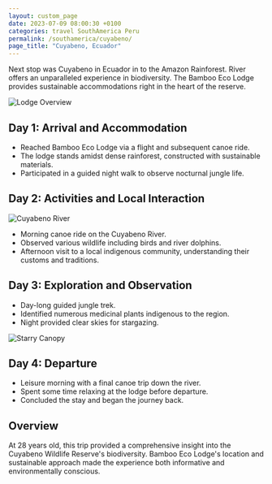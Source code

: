 ```yaml
---
layout: custom_page
date: 2023-07-09 08:00:30 +0100
categories: travel SouthAmerica Peru
permalink: /southamerica/cuyabeno/
page_title: "Cuyabeno, Ecuador"
---
```



Next stop was Cuyabeno in Ecuador in to the Amazon Rainforest. River offers an unparalleled experience in biodiversity. The Bamboo Eco Lodge provides sustainable accommodations right in the heart of the reserve.

![Lodge Overview](path_to_your_image_of_the_lodge.jpg)

## Day 1: Arrival and Accommodation

- Reached Bamboo Eco Lodge via a flight and subsequent canoe ride.
- The lodge stands amidst dense rainforest, constructed with sustainable materials.
- Participated in a guided night walk to observe nocturnal jungle life.

## Day 2: Activities and Local Interaction

![Cuyabeno River](path_to_your_image_of_the_river.jpg)

- Morning canoe ride on the Cuyabeno River.
- Observed various wildlife including birds and river dolphins.
- Afternoon visit to a local indigenous community, understanding their customs and traditions.

## Day 3: Exploration and Observation

- Day-long guided jungle trek.
- Identified numerous medicinal plants indigenous to the region.
- Night provided clear skies for stargazing.

![Starry Canopy](path_to_your_image_of_starry_night.jpg)

## Day 4: Departure

- Leisure morning with a final canoe trip down the river.
- Spent some time relaxing at the lodge before departure.
- Concluded the stay and began the journey back.

## Overview

At 28 years old, this trip provided a comprehensive insight into the Cuyabeno Wildlife Reserve's biodiversity. Bamboo Eco Lodge's location and sustainable approach made the experience both informative and environmentally conscious.
